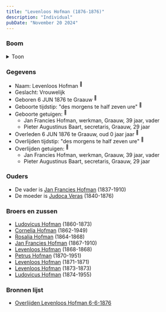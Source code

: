 ```yaml
---
title: "Levenloos Hofman (1876-1876)"
description: "Individual"
pubDate: "November 20 2024"
---
```


### Boom
<details><summary>Toon</summary>

![test](https://www.plantuml.com/plantuml/svg/dPBVQy8m4CVVyrSS-h0deRLJDodYEjfjCeQm7w-IDgU6feaawQH8__T5hJ-Oi8qz9TnzlxdFtMLiBDMsB0GnEPShgca1AStoXLQbPFTAA0rMKsbS2gKbIyuGCgupWVix5YjRGO55YjhiGyQYHcMh5PApLpD1ZO4D0O18QORwRScpNA8nOLXGBaSZ24XDo1LCTwKCsJjQ4oeXSGWPHmEFQbvGsG9guCdplA07q8w3f9T4xkdDdADWDOJ3bARLB5NM2XoEmB-1oTsBEu81F6XAo_MPrEIb43CgsIpJofXKEQIjnuVNU0h-hUyTFFMHg6Gge_21cfeJoi2X954SnC6FADVUdndwC7dVOW_w5mZXS8sCSRbmigu7IHmvNT_VqIIEnW-WBVXYQIiKGgqTKKsQWNKwZO8qsAT0utG1b-hskkHGxXa_KGgblY_0QU2ulj-xlspeNpCWOvJC_Tal)
</details>

### Gegevens
- Naam: Levenloos Hofman <sup><a href="../s00420/" style="text-decoration:none" title="Overlijden Levenloos Hofman 6-6-1876">:link:</a></sup>
- Geslacht: Vrouwelijk
- Geboren 6 JUN 1876 te Graauw <sup><a href="../s00420/" style="text-decoration:none" title="Overlijden Levenloos Hofman 6-6-1876">:link:</a></sup>
- Geboorte tijdstip: "des morgens te half zeven ure" <sup><a href="../s00420/" style="text-decoration:none" title="Overlijden Levenloos Hofman 6-6-1876">:link:</a></sup>
- Geboorte getuigen: <sup><a href="../s00420/" style="text-decoration:none" title="Overlijden Levenloos Hofman 6-6-1876">:link:</a></sup>
  - Jan Francies Hofman, werkman, Graauw, 39 jaar, vader
  - Pieter Augustinus Baart, secretaris, Graauw, 29 jaar
- Overleden 6 JUN 1876 te Graauw, oud 0 jaar jaar <sup><a href="../s00420/" style="text-decoration:none" title="Overlijden Levenloos Hofman 6-6-1876">:link:</a></sup>
- Overlijden tijdstip: "des morgens te half zeven ure" <sup><a href="../s00420/" style="text-decoration:none" title="Overlijden Levenloos Hofman 6-6-1876">:link:</a></sup>
- Overlijden getuigen: <sup><a href="../s00420/" style="text-decoration:none" title="Overlijden Levenloos Hofman 6-6-1876">:link:</a></sup>
  - Jan Francies Hofman, werkman, Graauw, 39 jaar, vader
  - Pieter Augustinus Baart, secretaris, Graauw, 29 jaar

### Ouders
- De vader is [Jan Francies Hofman](../i00035/) (1837-1910)
- De moeder is [Judoca Veras](../i00037/) (1840-1876)

### Broers en zussen
- [Ludovicus Hofman](../i00243/) (1860-1873)
- [Cornelia Hofman](../i00244/) (1862-1949)
- [Rosalia Hofman](../i00245/) (1864-1868)
- [Jan Francies Hofman](../i00246/) (1867-1910)
- [Levenloos Hofman](../i00247/) (1868-1868)
- [Petrus Hofman](../i00248/) (1870-1951)
- [Levenloos Hofman](../i00249/) (1871-1871)
- [Levenloos Hofman](../i00250/) (1873-1873)
- [Ludovicus Hofman](../i00251/) (1874-1955)

### Bronnen lijst
- [Overlijden Levenloos Hofman 6-6-1876](../s00420/)